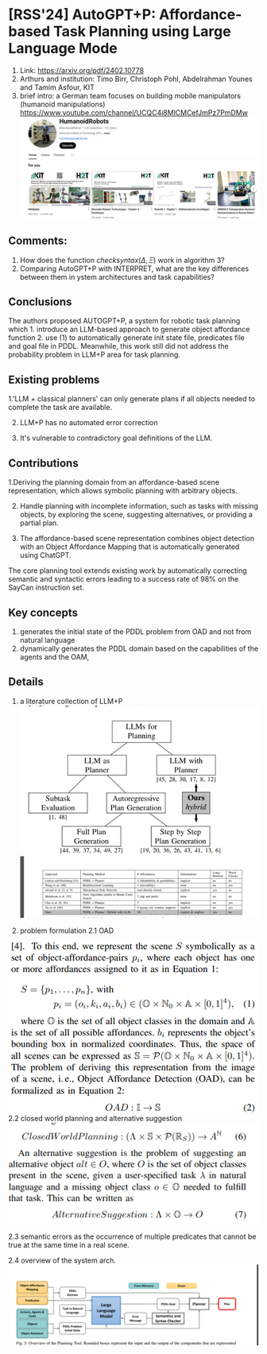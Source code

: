# [RSS'24] AutoGPT+P: Affordance-based Task Planning using Large Language Mode

1. Link: https://arxiv.org/pdf/2402.10778
2. Arthurs and institution: Timo Birr, Christoph Pohl, Abdelrahman Younes and Tamim Asfour, KIT
3. brief intro: a German team focuses on building mobile manipulators (humanoid manipulations) https://www.youtube.com/channel/UCQC4i8MlCMCefJmPz7PmDMw
![alt text](image.png)

## Comments:
1. How does the function $checksyntax(\Delta, \Xi)$ work in algorithm 3?
2. Comparing AutoGPT+P with INTERPRET, what are the key differences between them in ystem architectures and task capabilities?

## Conclusions
The authors proposed AUTOGPT+P, a system for robotic task planning which 1. introduce an LLM-based approach to generate object affordance function 2. use (1) to automatically generate init state file, predicates file and goal file in PDDL. Meanwhile, this work still did not address the probability problem in LLM+P area for task planning.

## Existing problems
1.'LLM + classical planners' can only generate plans if all
objects needed to complete the task are available.

2. LLM+P has no automated error correction

3. It's vulnerable to contradictory goal definitions of the LLM.
## Contributions
1.Deriving the planning domain from an affordance-based scene representation, which allows symbolic planning with arbitrary objects.

2. Handle planning with incomplete information, such as tasks with missing objects, by exploring the scene, suggesting alternatives, or providing a partial plan.

3. The affordance-based scene representation combines
object detection with an Object Affordance Mapping that is
automatically generated using ChatGPT.

The core planning tool extends existing work by automatically correcting semantic and syntactic errors leading to a success rate of 98% on the SayCan instruction set.

## Key concepts
1. generates the initial state of the PDDL problem from OAD and
not from natural language
2. dynamically generates the PDDL domain based on the capabilities of the agents and
the OAM, 

## Details
1. a literature collection of LLM+P
![alt text](image-1.png)
![alt text](image-2.png)

2. problem formulation 
2.1 OAD

![alt text](image-3.png)
2.2 closed world planning and alternative suggestion
![alt text](image-4.png)

2.3 semantic errors as the occurrence of multiple predicates that cannot be true at the same time in a real scene.

2.4 overview of the system arch.
![alt text](image-5.png)